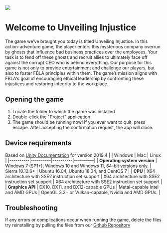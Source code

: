 ![](https://i.imgur.com/AJSEqrm.png)

# Welcome to Unveiling Injustice

The game we’ve brought you today is titled Unveiling Injustice. In this action-adventure game, the player enters this mysterious company overrun by ghosts that influence bad business practices over the employees. Your task is to fend off these ghosts and recruit allies to ultimately face off against the corrupt CEO who is behind everything. Our purpose for this game is not only to provide entertainment and challenge our players, but also to foster FBLA principles within them. The game’s mission aligns with FBLA's goal of encouraging ethical leadership by confronting these injustices and restoring integrity to the workplace.

## Opening the game

1. Locate the folder to which the game was installed
2. Double-click the "Project" application
3. The game should be running now! If you ever want to quit, press escape. After accepting the confirmation request, the app will close.

## Device requirements
Based on [Unity Documentation](https://docs.unity3d.com/2019.4/Documentation/Manual/system-requirements.html) for version 2019.4
|          | Windows  | Mac      | Linux    |
|----------|----------|----------|----------|
| **Operating system version**    | Windows 7 (SP1+), Windows 10 and Windows 11, 64-bit versions only.     | Sierra 10.12.6+     | Ubuntu 16.04, Ubuntu 18.04, and CentOS 7     |
| **CPU**    | X64 architecture with SSE2 instruction set support     | X64 architecture with SSE2 instruction set support     | X64 architecture with SSE2 instruction set support     |
| **Graphics API**    | DX10, DX11, and DX12-capable GPUs     | Metal-capable Intel and AMD GPUs     | OpenGL 3.2+ or Vulkan-capable, Nvidia and AMD GPUs.     |
## Troubleshooting

If any errors or complications occur when running the game, delete the files try reinstalling by pulling the files from our [Github Repository](https://github.com/MycoalDough/FBLA-Game-Simulation-and-Programming)
